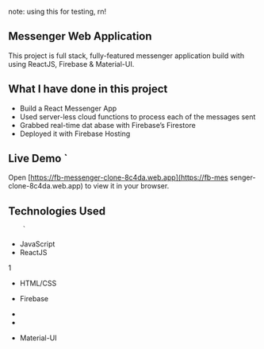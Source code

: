 note: using this for testing, rn!

## Messenger Web Application 

This project is full stack, fully-featured messenger application build with using ReactJS, Firebase & Material-UI.

               
## What I have done in this project  

- Build a React Messenger App     
- Used server-less cloud functions to process each of the messages sent     
- Grabbed real-time dat abase        with Firebase’s Firestore 
- Deployed it with Firebase Hosting                     
              
## Live Demo   `                                                                                                                                                             
Open [https://fb-messenger-clone-8c4da.web.app](https://fb-mes    senger-clone-8c4da.web.app) to view it in your
browser.          
      
        
## Technologies Used                
                                                          
        `                                   
                                                                                                                                                     
- JavaScript                                         
- ReactJS               

1                          
            
                        


- HTML/CSS
- Firebase
- 
- 



- Material-UI


